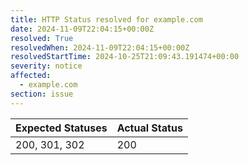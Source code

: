 ```yaml
---
title: HTTP Status resolved for example.com
date: 2024-11-09T22:04:15+00:00Z
resolved: True
resolvedWhen: 2024-11-09T22:04:15+00:00Z
resolvedStartTime: 2024-10-25T21:09:43.191474+00:00
severity: notice
affected:
  - example.com
section: issue
---
```


| Expected Statuses | Actual Status  |
|-------------------|----------------|
| 200, 301, 302 | 200 |
